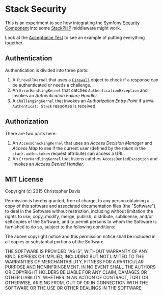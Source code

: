 # Stack Security

This is an experiment to see how integrating the Symfony [Security Component](http://symfony.com/doc/current/components/security/introduction.html)
into some [StackPHP](http://stackphp.com/) middleware might work.

Look at the [Acceptance Test](https://github.com/chrisguitarguy/StackSecurity/blob/master/test/AcceptanceTest.php)
to see an example of putting everything together.

## Authentication

Authentication is divided into three parts:

1. A `FirewallKernel` that uses a [`Firewall`](https://github.com/chrisguitarguy/StackSecurity/blob/master/src/Authentication/Firewall/Firewall.php)
   object to check if a response can be authenticated or needs a challenge.
1. An `ErrorHandlingKernel` that catches `AuthenticationException` and invokes
   an *Authentication Failure Handler*.
1. A `ChallengingKernel` that invokes an *Authorization Entry Point* if a
   `WWW-Authenticat: Stack` response is received.

## Authorization

There are two parts here:

1. An `AccessCheckingKernel` that uses an *Access Decision Manager* and *Access Map*
   to see if the current user (defined by the *token* in the `stack.authn.token`
   request attribute) can access a URL.
1. An `ErrorHandlingKernel` that listens catches `AccessDeniedException` and
   invokes an *Access Denied Handler*.

## MIT License

Copyright (c) 2015 Christopher Davis

Permission is hereby granted, free of charge, to any person obtaining a copy
of this software and associated documentation files (the "Software"), to deal
in the Software without restriction, including without limitation the rights
to use, copy, modify, merge, publish, distribute, sublicense, and/or sell
copies of the Software, and to permit persons to whom the Software is
furnished to do so, subject to the following conditions:

The above copyright notice and this permission notice shall be included in
all copies or substantial portions of the Software.

THE SOFTWARE IS PROVIDED "AS IS", WITHOUT WARRANTY OF ANY KIND, EXPRESS OR
IMPLIED, INCLUDING BUT NOT LIMITED TO THE WARRANTIES OF MERCHANTABILITY,
FITNESS FOR A PARTICULAR PURPOSE AND NONINFRINGEMENT. IN NO EVENT SHALL THE
AUTHORS OR COPYRIGHT HOLDERS BE LIABLE FOR ANY CLAIM, DAMAGES OR OTHER
LIABILITY, WHETHER IN AN ACTION OF CONTRACT, TORT OR OTHERWISE, ARISING FROM,
OUT OF OR IN CONNECTION WITH THE SOFTWARE OR THE USE OR OTHER DEALINGS IN
THE SOFTWARE.

